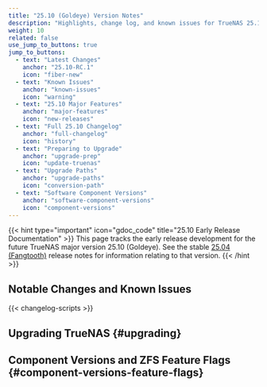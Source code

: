 ```yaml
---
title: "25.10 (Goldeye) Version Notes"
description: "Highlights, change log, and known issues for TrueNAS 25.10 releases."
weight: 10
related: false
use_jump_to_buttons: true
jump_to_buttons:
  - text: "Latest Changes"
    anchor: "25.10-RC.1"
    icon: "fiber-new"
  - text: "Known Issues"
    anchor: "known-issues"
    icon: "warning"
  - text: "25.10 Major Features"
    anchor: "major-features"
    icon: "new-releases"
  - text: "Full 25.10 Changelog"
    anchor: "full-changelog"
    icon: "history"
  - text: "Preparing to Upgrade"
    anchor: "upgrade-prep"
    icon: "update-truenas"
  - text: "Upgrade Paths"
    anchor: "upgrade-paths"
    icon: "conversion-path"
  - text: "Software Component Versions"
    anchor: "software-component-versions"
    icon: "component-versions"
---
```


{{< hint type="important" icon="gdoc_code" title="25.10 Early Release Documentation" >}}
This page tracks the early release development for the future TrueNAS major version 25.10 (Goldeye).
See the stable [25.04 (Fangtooth)](https://www.truenas.com/docs/scale/25.04/gettingstarted/scalereleasenotes/) release notes for information relating to that version.
{{< /hint >}}

## Notable Changes and Known Issues

<!-- Hugo-processed content for release notes tab box -->
<div style="display: none;" id="release-tab-content-source">

  <div data-tab-id="25.10-RC.1" data-tab-label="25.10-RC.1">

{{< hint type=warning title="Early Release Software" >}}
Early releases are intended for testing and feedback purposes.
Do not use early release software for critical tasks.
{{< /hint >}}

September 30, 2025

The TrueNAS team is pleased to release TrueNAS 25.10-RC.1!

### 25.10-RC.1 Notable changes

* Enhances remote syslog configuration to support up to two servers ([NAS-137315](https://ixsystems.atlassian.net/browse/NAS-137315)).
  Updates the **Syslog** configuration options in **System > Advanced Settings** to allow configuring multiple syslog servers with individual transport and TLS certificate options.
* Improves NVMeoF target configuration with automatic port defaults ([NAS-137394](https://ixsystems.atlassian.net/browse/NAS-137394), [NAS-137395](https://ixsystems.atlassian.net/browse/NAS-137395)).
  Sets port 4420 as the default for NVMe over Fabric targets, eliminating the need for manual port configuration.
* Clarifies VM secure boot configuration as create-only setting ([NAS-137397](https://ixsystems.atlassian.net/browse/NAS-137397)).
  Removes secure boot option from VM edit form as this setting can only be configured during initial VM creation.
* Fixes upgrade blocking issue for systems without BIOS partition ([NAS-137352](https://ixsystems.atlassian.net/browse/NAS-137352)).
  Resolves traceback during 25.10 upgrades on systems originally deployed with TrueNAS CORE that lack a BIOS partition.
* Fixes SMB service hanging during Windows client file operations ([NAS-137095](https://ixsystems.atlassian.net/browse/NAS-137095)).
  Resolves issue where Windows clients became unresponsive during file moves and editing operations, requiring manual thread termination.
* Fixes incorrect disk temperature threshold alerts ([NAS-137385](https://ixsystems.atlassian.net/browse/NAS-137385)).
  Resolves issue where critical temperature alerts were triggered incorrectly when threshold was set to 0 degrees Celsius.
* Improves password manager compatibility with WebUI login screen ([NAS-136335](https://ixsystems.atlassian.net/browse/NAS-136335)).
  Resolves issue where password managers like Bitwarden and Dashlane failed to automatically recognize and fill login credentials.
* Consolidates Users page interface ([NAS-137443](https://ixsystems.atlassian.net/browse/NAS-137443)).
  Removes legacy Users page and renames **Users (WIP)** to **Users** for a cleaner interface experience.
* Fixes network usage units display on Applications page ([NAS-137428](https://ixsystems.atlassian.net/browse/NAS-137428)).
  Corrects network usage units from lowercase 'b' to capital 'B' (B/s, kB/s, MB/s) to properly indicate bytes per second.
* Fixes UI Bug Reporting feature "FAILED: This TrueNAS build is experimental" error ([NAS-137445](https://ixsystems.atlassian.net/browse/NAS-137445)).
  Resolves issue preventing bug report submissions through the UI.
* Fixes incorrect time sort for frequency on Cloud Sync Tasks screen ([NAS-137096](https://ixsystems.atlassian.net/browse/NAS-137096)).
* Fixes Users page showing "can not retrieve response" error due to invalid email address ([NAS-137198](https://ixsystems.atlassian.net/browse/NAS-137198)).
* Fixes Virtual Machines page not refreshing properly ([NAS-136973](https://ixsystems.atlassian.net/browse/NAS-136973)).
* Adds VM disk image import and export capabilities ([NAS-137334](https://ixsystems.atlassian.net/browse/NAS-137334), [NAS-137335](https://ixsystems.atlassian.net/browse/NAS-137335)).
  Enables importing disk images (QCOW2, QED, RAW, VDI, VHDX, and VMDK formats) during VM creation and exporting VM disks to portable image formats, streamlining VM migration and setup processes.
* Improves Virtual Machine configuration performance ([NAS-136937](https://ixsystems.atlassian.net/browse/NAS-136937)).
  Prevents libvirt service from starting automatically when browsing VM creation options, improving system responsiveness.
* Enhances session security with improved random number generation ([NAS-137318](https://ixsystems.atlassian.net/browse/NAS-137318)).
  Uses SSL-based random number generator for creating session IDs, improving overall cryptographic security.
* Fixes an issue where the ACL editor ignored unchecked "Apply Owner" and "Apply Group" checkboxes and always applied owner/group changes recursively, potentially causing unintended ownership changes ([NAS-137378](https://ixsystems.atlassian.net/browse/NAS-137378)).
* The PGP public keys for the TrueNAS Security Team have been renewed and published to the [TrueNAS Security Advisories](https://security.truenas.com/).

<a href="#full-changelog" target="_blank">Click here</a> to see the full 25.10 changelog or visit the <a href="https://ixsystems.atlassian.net/issues/?filter=13361" target="_blank">TrueNAS 25.10-RC.1 (Goldeye) Changelog</a> in Jira.

  </div>

  <div data-tab-id="25.10-BETA.1" data-tab-label="25.10-BETA.1">

{{< hint type=warning title="Early Release Software" >}}
Early releases are intended for testing and feedback purposes.
Do not use early release software for critical tasks.
{{< /hint >}}

August 28, 2025

The TrueNAS team is pleased to release TrueNAS 25.10-BETA.1!
This first public release version of TrueNAS 25.10 (Goldeye) has software component updates and new features that are in the polishing phase.

Special thanks to (Github users): [Aurélien Sallé](https://github.com/MDVAurelien), [ReiKirishima](https://github.com/ReiKirishima), [AquariusStar](https://github.com/AquariusStar), [RedstoneSpeaker](https://github.com/RedstoneSpeaker), [Lee Jihaeng](https://github.com/SejoWuigui), [Marcos Ribeiro](https://github.com/marcosasribeiro), [Christos Longros](https://github.com/chrislongros), [dany22m](https://github.com/dany22m), [Aindriú Mac Giolla Eoin](https://github.com/aindriu80), [William Li](https://github.com/WilliamLi0623), [Franco Castillo](https://github.com/castillofrancodamian), [MAURICIO S BASTOS](https://github.com/msbastos), [TeCHiScy](https://github.com/TeCHiScy), [Chen Zhaochang](https://github.com/chenwickc), [Helak](https://github.com/helakostain), [dedebenui](https://github.com/dedebenui), [Henry Essinghigh](https://github.com/essinghigh), [Sophist](https://github.com/Sophist-UK), [Piotr Jasiek](https://github.com/pht31337), [Martin Dørum](https://github.com/mortie), [Emmanuel Ferdman](https://github.com/emmanuel-ferdman) and [zrk02](https://github.com/zrk02) for contributing to TrueNAS 25.10-BETA.1.
Visit [our guide](https://www.truenas.com/docs/contributing/) for information on how you too can contribute.

### 25.10-BETA.1 Notable changes

{{< enterprise >}}
Virtual Machines are now "Enterprise ready" with support for TrueNAS Enterprise High Availability (HA) systems and failover ([NAS-136509](https://ixsystems.atlassian.net/browse/NAS-136509)).

Failover moves to the **Advanced Settings** screen ([NAS-135469](https://ixsystems.atlassian.net/browse/NAS-135469)).
{{< /enterprise >}}

* Introduces a redesigned **Updates** screen that allows users to select an update profile reflecting their risk-tolerance level ([NAS-133600](https://ixsystems.atlassian.net/browse/NAS-133600)). TrueNAS only notifies users of updates recommended for their selected profile level.
* Introduces changes to **Certificates**, **Certificate Authorities (CA)**, and **Certificate Signing Requests (CSR)** ([NAS-135168](https://ixsystems.atlassian.net/browse/NAS-135168)):
  * Removes **Certificate Authorities (CA)** screens and support for CAs, which means you cannot sign CSRs or create self-signed certificates.
  * Removes **Add** from **Certificates**. Users can import a certificate created by an external certificate authority.
  * Allows adding a certificate using the new **Create ACME Certificate** screen found under **Certificate Signing Requests** and an existing DNS authenticator added through the **ACME DNS Authenticators** screen.
    See [Preparing to Upgrade](#upgrade-prep) for more information.
* Introduces a refreshed **Users (WIP)** screen that provides improved, at-a-glance access to account information and simplified user creation ([NAS-134198](https://ixsystems.atlassian.net/browse/NAS-134198)).
* Introduces changes to the **Datasets** and **Storage Dashboard** screens ([NAS-135362](https://ixsystems.atlassian.net/browse/NAS-135362), [NAS-135364](https://ixsystems.atlassian.net/browse/NAS-135364)).
  * Renames dataset and pool widgets, and changes links to other screens.
  * Removes **Scrub Tasks** configuration and scheduling from the **Data Protection Tasks** screen, but makes it available on the **Storage Health** widget located on the **Storage Dashboard** ([NAS-135555](https://ixsystems.atlassian.net/browse/NAS-135555)). 
* Fixes the NVIDIA GPU related error "RenderError: Expected [uuid] to be set for GPU in slot" ([NAS-134152](https://ixsystems.atlassian.net/browse/NAS-134152)).
* Includes the [NVIDIA open GPU kernel module drivers](https://github.com/NVIDIA/open-gpu-kernel-modules).
  These drivers work with Turing and later GPUs.
  Earlier architectures (Pascal, Maxwell, Volta) are not compatible.
  See [NVIDIA GPU Support](#nvidia-gpu-support) for more information.
* Adds support for directory services authentication via FTP ([NAS-135200](https://ixsystems.atlassian.net/browse/NAS-135200)).
* Adds the **Enable Secure Boot** option to virtual machine configuration screens ([NAS-136466](https://ixsystems.atlassian.net/browse/NAS-136466)).
* Allows TrueNAS to automatically migrate existing applications when selecting a new applications pool ([NAS-132188](https://ixsystems.atlassian.net/browse/NAS-132188)).
* Adds TrueNAS Apps service support for configuring external container registry mirrors as alternative sources for Docker images ([NAS-136553](https://ixsystems.atlassian.net/browse/NAS-136553)).
* Introduces various UI improvements and optimizations simplify core user experiences ([NAS-135159](https://ixsystems.atlassian.net/browse/NAS-135159)).
* Includes critical ZFS stability fixes and performance improvements, including fixed corruptions for plaintext replication of encrypted snapshots, enhanced memory pressure handling, faster pool export operations, improved I/O scaling capabilities, zfs rewrite and Direct I/O support ([NAS-135902](https://ixsystems.atlassian.net/browse/NAS-135902)).
* Simplifies and improves robustness of gateway and name server settings when changing from DHCP to static aliases ([NAS-136360](https://ixsystems.atlassian.net/browse/NAS-136360) and [NAS-136360](https://ixsystems.atlassian.net/browse/NAS-136360)).
  Moves **Network** screen under the **System** main menu option.
* Fixes insufficient memory pressure on ZFS ARC by Virtual Machines to prevent out-of-memory conditions ([NAS-135499](https://ixsystems.atlassian.net/browse/NAS-135499)).
* Virtual machines created in 25.04 (pre-25.04.2) and displayed on the **Containers** screen do not automatically start on system boot to prevent conflicts with VMs on the **Virtual Machines** screen that might use the same zvols ([NAS-136946](https://ixsystems.atlassian.net/browse/NAS-136946)).
* Makes changes to SMB shares:
  * Enables access-based enumeration for SMB shares with NFSv4 ACL type, so directory listings only show files that users have permission to read ([NAS-136499](https://ixsystems.atlassian.net/browse/NAS-136499)).
  * Changes SMB share **Advanced Options**, **Purpose**, and **Other Option** settings associated with the preset setting selected ([NAS-136499](https://ixsystems.atlassian.net/browse/NAS-136499)).
* Removes the **AUTORID** IDMAP backend option from Active Directory configuration to improve consistency across multi-server environments ([NAS-136630](https://ixsystems.atlassian.net/browse/NAS-136630)).
  Existing configurations using **AUTORID** are automatically migrated to **RID** during upgrade.
  Users should review their ACLs and permissions after upgrade and might need to reconfigure them in some edge cases.
* Completes the transition to the versioned JSON-RPC 2.0 over WebSocket API by migrating all remaining jobs and events from the deprecated REST API ([NAS-133984](https://ixsystems.atlassian.net/browse/NAS-133984)).
  Full removal of the REST API is planned for the TrueNAS 26.04 release.
* Removes the SMART UI ([NAS-134927](https://ixsystems.atlassian.net/browse/NAS-134927)).
  * Removes the built-in SMART test scheduling and monitoring interface to improve user flexibility while maintaining smartmontools binaries for continued third-party script compatibility ([NAS-135020](https://ixsystems.atlassian.net/browse/NAS-135020)).
    Existing scheduled SMART tests are automatically migrated to cron tasks during upgrade, and users can install the Scrutiny app for advanced SMART monitoring.
  * SMART tests functions no longer show on the **Data Protections Tasks**, **Storage Dashboard**, or individual disk screens.
   See [Disk Management](#disk-management) for more information on the SMART monitoring transition.
* Improves drive temperature monitoring efficiency by extending the `drivetemp` kernel module to include SCSI/SAS disk temperatures.
* Fixes an issue affecting drive temperature reporting on the dashboard ([NAS-135572](https://ixsystems.atlassian.net/browse/NAS-135572)).
* Fixes a bug to reenable available update notifications for custom apps ([NAS-135124](https://ixsystems.atlassian.net/browse/NAS-135124)).
* Fixes contrast issues on some UI theme options ([NAS-135519](https://ixsystems.atlassian.net/browse/NAS-135519)).

<a href="#full-changelog" target="_blank">Click here</a> to see the full 25.10 changelog or visit the <a href="https://ixsystems.atlassian.net/issues/?filter=13196" target="_blank">TrueNAS 25.10-BETA.1 (Goldeye) Changelog</a> in Jira.

  </div>

  <div data-tab-id="known-issues" data-tab-label="Known Issues">

{{< hint type="important" title="Known Issues in 25.10" >}}
These are ongoing issues that can affect multiple versions in the 25.10 series.
<br> When resolved, issues move to **Notable Changes** for the appropriate release.
{{< /hint >}}

### Current Known Issues

* The storage page can temporarily show errors while TrueNAS is on the receiving side of an active replication ([NAS-137818](https://ixsystems.atlassian.net/browse/NAS-137818)).
  This is due to some ZFS properties being unavailable while the dataset is in an inconsistent state. Better handling of this situation is planned for the 25.10.0 (and newer) releases.

* NVMe over TCP is incompatible with VMware ESXi environments ([NAS-137372](https://ixsystems.atlassian.net/browse/NAS-137372)).
  TrueNAS 25.10 uses the Linux kernel NVMe over TCP target driver, which lacks support for fused commands required by VMware ESXi.
  This is an upstream kernel limitation that prevents path initialization in ESXi environments.

<a href="https://ixsystems.atlassian.net/issues/?filter=13362" target="_blank">See the latest status on Jira</a> for public issues discovered in 25.10 that are being resolved in a future TrueNAS release.

See the [Release Notes](https://forums.truenas.com/c/release-notes/13) section of the TrueNAS forum for ongoing updates about known issues, investigations, and statistics about TrueNAS releases.

  </div>

  <div data-tab-id="major-features" data-tab-label="25.10 Major Features">

{{< include file="/static/includes/25.10FeatureList.md" >}}

  </div>

  <div data-tab-id="full-changelog" data-tab-label="Full 25.10 Changelog">
<!-- CSV Changelog Table with Version Support -->
<div id="csv-changelog-container"></div>
  </div>

</div>

<!-- Linkable Tab Box -->
<div id="release-tabs-container"></div>

<script src="/js/linkable-tabs.js?v=4.8"></script>
<script src="/js/linkable-tabs-init.js"></script>
<script>
document.addEventListener('DOMContentLoaded', function() {
    initializeHugoTabs('release-tab-content-source', 'release-tabs-container', '25.10-BETA.1');
});
</script>

<!-- CSV Changelog Table Script - Load outside tab content to prevent redeclaration -->
{{< changelog-scripts >}}
<script>
// Initialize changelog table for version
initializeChangelogTableForTabs('25.10');
</script>

## Upgrading TrueNAS {#upgrading}

<!-- Hugo-processed content for upgrade notes tab box -->
<div style="display: none;" id="tab-content-source">
  <div data-tab-id="upgrade-prep" data-tab-label="Preparing to Upgrade">

{{< include file="/static/includes/EarlyReleaseWarning.md" >}}

{{< include file="/static/includes/UpgradeNotesBoilerplate.md" >}}

* {{< include file="/static/includes/RESTAPIDeprecationNotice.md" >}}

  {{< include file="/static/includes/APIDocs.md" >}}

  You can access TrueNAS API documentation in the web interface by clicking <i class="material-icons" aria-hidden="true" title="laptop" style="vertical-align: top;">laptop</i> **My API Keys** on the top right toolbar <i class="material-icons" aria-hidden="true">account_circle</i> user settings dropdown menu to open the **User API Keys** screen.
  Click **API Docs** to view API documentation.
  
* NVIDIA GPU Compatibility: TrueNAS 25.10 switches to open GPU kernel drivers that are incompatible with legacy NVIDIA GPUs (Pascal, Maxwell, Volta architectures).
  See [NVIDIA GPU Support](#nvidia-gpu-support) for compatibility details.

* Virtual Machine Startup Changes: VMs created in TrueNAS 25.04 (pre-25.04.2) and displayed on the **Containers** screen no longer automatically start on system boot to prevent conflicts with VMs on the **Virtual Machines** screen.
  See [Containers and Virtual Machines](#containers-virtual-machines) for more information.

* Active Directory AUTORID IDMAP Backend Removal: TrueNAS 25.10 removes this option to improve consistency across multi-server environments ([NAS-136630](https://ixsystems.atlassian.net/browse/NAS-136630)).
  Existing configurations using **AUTORID** are automatically migrated to **RID** during upgrade.
  Users should review their ACLs and permissions after upgrade and might need to reconfigure them in some edge cases.

* TrueNAS 25.10 removes the built-in SMART test scheduling and monitoring interface to improve user flexibility for disk monitoring.
  The smartmontools binaries remain installed and continue to be used internally by TrueNAS, ensuring that existing third-party scripts and monitoring tools continue to work unchanged.
  Users seeking advanced SMART monitoring can install the "Scrutiny" app from the TrueNAS catalog, which offers superior disk health tracking with historical data storage, customizable alerts, and automatic drive detection.
  TrueNAS maintains monitoring of critical disk health indicators and automatically migrates existing scheduled SMART tests to cron tasks during upgrade.
  See [Disk Management](#disk-management) for more information on the SMART monitoring transition.

* TrueNAS 25.10 removes the Certificate Authority (CA) functionality that allowed TrueNAS to create and sign certificates.
  Users can continue to manage certificates by creating Certificate Signing Requests (CSRs) to be signed by external certificate authorities or and importing certificates that have been signed by external CAs or directory services.
  These alternatives provide the certificate management capabilities most users need while ensuring proper certificate validation through established certificate authorities.

* TrueNAS 25.10 improves SMB share configuration by displaying only options relevant to each purpose-based preset.
  Existing shares that previously used the "No Preset" option are automatically migrated to the "Legacy Share" preset during upgrade.
  New shares cannot access legacy configuration options.
  The SMB recycle bin feature is no longer available for new shares due to security and usability concerns.
  For file recovery and versioning, use ZFS snapshots, which provide more reliable and predictable data protection.
  See [Legacy Share Settings](https://www.truenas.com/docs/scale/25.10/scaleuireference/shares/smbsharesscreens/#legacy-share-settings) for more information.
  
* Pool usage, disk temperature, and related metrics can have a short delay of no more than 10 minutes before displaying. This is typically seen when TrueNAS boots or in situations where the reporting system restarts.

  </div>

  <div data-tab-id="containers-virtual-machines" data-tab-label="Containers and Virtual Machines">

### Containers and Virtual Machines

{{< enterprise >}}
Virtual Machines are now "Enterprise ready" with support for TrueNAS Enterprise High Availability (HA) systems and failover ([NAS-136509](https://ixsystems.atlassian.net/browse/NAS-136509)).
{{< /enterprise >}}

* The **Enable Secure Boot** option is added to virtual machine configuration screens ([NAS-136466](https://ixsystems.atlassian.net/browse/NAS-136466)).
* Virtual machines created in 25.04 (pre-25.04.2) and displayed on the **Containers** screen do not automatically start on system boot to prevent conflicts with VMs on the **Virtual Machines** screen that might use the same zvols ([NAS-136946](https://ixsystems.atlassian.net/browse/NAS-136946)).\
* Resolves ZFS ARC memory management conflicts that were causing out-of-memory crashes in Virtual Machines due to memory fragmentation issues ([NAS-135499](https://ixsystems.atlassian.net/browse/NAS-135499)).

  </div>

  <div data-tab-id="truenas-apps" data-tab-label="TrueNAS Apps">

### TrueNAS Apps

{{< include file="/static/includes/AppsUnversionedAdmonition.md" >}}

* TrueNAS 25.10 adds an option to automatically migrate existing applications when changing apps pool locations ([NAS-135720](https://ixsystems.atlassian.net/browse/NAS-135720)).
  See [Migrating Existing Applications](https://apps.truenas.com/getting-started/initial-setup/#migrating-existing-applications) for details.
* 25.10 supports configuring external container registry mirrors as alternative sources for Docker images ([NAS-136553](https://ixsystems.atlassian.net/browse/NAS-136553)).
  See [PD-2125]() for more information.
* Includes the [NVIDIA open GPU kernel module drivers](https://github.com/NVIDIA/open-gpu-kernel-modules).
  These drivers work with Turing and later GPUs.
  Earlier architectures (Pascal, Maxwell, Volta) are not compatible.
  See [NVIDIA GPU Support](#nvidia-gpu-support) for more information.
* Fixes the NVIDIA GPU related error "RenderError: Expected [uuid] to be set for GPU in slot" ([NAS-134152](https://ixsystems.atlassian.net/browse/NAS-134152)).
* Fixes a bug to reenable available update notifications for custom apps ([NAS-135124](https://ixsystems.atlassian.net/browse/NAS-135124)).

{{< include file="/static/includes/apps-market-ad-banner.md" >}}

  </div>

  <div data-tab-id="disk-management" data-tab-label="Disk Management">

### SMART Monitoring and Disk Management in 25.10 (and Beyond)

TrueNAS 25.10 fundamentally changes how disk health monitoring is handled, transitioning from built-in SMART test scheduling to a more flexible approach that better serves modern storage environments.

#### What Changed

##### In TrueNAS 25.04 and earlier:

* SMART test scheduling was built directly into the TrueNAS UI
* Tests were configured through **Data Protection Tasks** screens
* SMART test results appeared on the **Storage Dashboard** and individual disk screens
* The system maintained a single, integrated approach to disk health monitoring

##### In TrueNAS 25.10 and later:

* SMART test scheduling UI has been removed from TrueNAS
* SMART monitoring is handled through dedicated applications or user-managed scripts
* TrueNAS continues to monitor critical disk health indicators automatically
* The underlying smartmontools binaries remain installed and functional

#### Why This Changed

This transition addresses several limitations of the previous implementation:

1. Modern Storage Realities: SMART testing is less relevant for SSDs and NVMe drives, which represent an increasing percentage of deployments. These devices have their own health monitoring mechanisms that don't rely on traditional SMART tests.

2. Flexibility: The previous built-in system was restrictive and difficult to customize for advanced users who needed specialized monitoring configurations.

3. Reliability: The integrated SMART test scheduler had persistent bugs and maintenance challenges that affected user experience. Scheduled tests could produce false positives and were difficult to troubleshoot.

4. Better Tools Available: Dedicated monitoring applications like Scrutiny provide superior disk health tracking with historical data storage, customizable alerts, and automatic drive detection—capabilities that would be difficult to integrate directly into TrueNAS.

#### What You Need to Do

##### For most users:

Install the **Scrutiny** app from the TrueNAS Apps catalog for comprehensive disk health monitoring. Scrutiny provides:

* Automatic detection of all system drives
* Historical SMART data tracking and visualization
* Customizable alert thresholds
* Regular automated SMART test scheduling
* Web-based dashboard for monitoring disk health

See the [Scrutiny app documentation](https://apps.truenas.com/catalog/scrutiny/) for installation and configuration resources.

##### For users who had scheduled SMART tests:

TrueNAS automatically migrates existing scheduled SMART tests to cron tasks during the 25.10 upgrade. These cron tasks preserve your existing test schedules and continue running SMART tests at the same intervals.

After upgrading to 25.10, you can view and manage these migrated SMART tests by going to **System > Advanced Settings > Cron Jobs**.

{{< trueimage src="/images/SCALE/SystemSettings/CronJobsSmartTest.png" alt="Migrated SMART Test Cron Job" id="Migrated SMART Test Cron Job" >}}

You can edit, disable, or delete these cron jobs just like any other cron task. If you install Scrutiny or another monitoring solution, you may want to disable these migrated cron jobs to avoid duplicate test scheduling.

##### For advanced users with custom monitoring:

The smartmontools binaries (`smartctl`, `smartd`) remain installed in the base system and continue to function normally. Any existing scripts or third-party monitoring tools that directly invoke smartctl continue to work without modification.

#### What TrueNAS Still Monitors Automatically

TrueNAS continues to automatically monitor critical disk health indicators including:

* Uncorrected read, write, and verify errors
* SMART self-test failures
* Critical SMART attributes that indicate imminent drive failure
* Drive temperatures using the enhanced `drivetemp` kernel module

These automatic alerts ensure that critical disk health issues are reported even without additional monitoring applications installed.

#### Temperature Monitoring Improvements

TrueNAS 25.10 enhances drive temperature monitoring by extending the `drivetemp` kernel module to include SCSI/SAS disk temperatures. This provides more efficient and reliable temperature reporting across all drive types without requiring periodic SMART polling.

  </div>

  <div data-tab-id="nvidia-GPU-support" data-tab-label="NVIDIA GPU Support">
  
### NVIDIA GPU Support

TrueNAS 25.10 introduces support for [NVIDIA open GPU kernel module drivers](https://us.download.nvidia.com/XFree86/Linux-x86_64/570.172.08/README/kernel_open.html), enabling compatibility with the latest NVIDIA graphics cards including the newest Blackwell architecture.
This driver update ensures support for modern GPU acceleration workloads in TrueNAS Apps and Containers.

The open GPU kernel drivers are [compatible with Turing architecture and later GPUs](https://github.com/NVIDIA/open-gpu-kernel-modules/tree/570?tab=readme-ov-file#compatible-gpus), which includes GTX 16-series cards and all RTX series cards.
The new NVIDIA Blackwell (RTX 50-series) chips require the nvidia-open driver to function, as this driver leverages the built-in NVIDIA GSP (GPU System Processor).

Users with compatible hardware can enable TrueNAS to install NVIDIA drivers.
See the TrueNAS Apps Market for [installation instructions](https://apps.truenas.com/getting-started/initial-setup/#installing-nvidia-drivers).

GPUs based on earlier architectures including Pascal (GTX 10-series, Quadro P-series), Maxwell (GTX 700 and 900-series), and Volta (GTX Titan V) are not supported by the NVIDIA open drivers.
This is because these older GPUs lack the required GSP component.

Users with incompatible legacy cards can still utilize them by deploying a TrueNAS Virtual Machine and isolating the GPU to it.
This approach involves creating a VM, isolating the legacy GPU to that VM, installing the proprietary NVIDIA driver within the VM environment, and running GPU workloads from within the virtual machine.
However, this workaround requires a secondary GPU (such as integrated Intel graphics or IPMI console) to handle system display duties, as isolating the only GPU in the system would leave TrueNAS without console access.

  </div>

  <div data-tab-id="upgrade-paths" data-tab-label="Upgrade Paths">

### Upgrade Paths (Anticipated)

{{< include file="/static/includes/EarlyReleaseWarning.md" >}}

{{< include file="/static/includes/25.10UpgradeMethods.md" >}}

{{< include file="/static/includes/SCALEUpgradePaths.md" >}}
  </div>  
  <div data-tab-id="migrating-from-tn13" data-tab-label="Migrating from TrueNAS 13.0 or 13.3">

### Migrating from TrueNAS 13.0 or 13.3

{{< include file="/static/includes/MigrateCOREtoSCALEWarning.md" >}}

Depending on the specific system configuration, migrating from a FreeBSD-based TrueNAS version can be a straightforward or complicated process.
See the [Migration articles]({{< ref "/GettingStarted/Migrate/" >}}) for cautions and notes about differences between each software and the migration process.

{{< enterprise >}}
{{< include file="/static/includes/EnterpriseMigrationSupport.md" >}}

{{< include file="/static/includes/iXsystemsSupportContact.md" >}}
{{< /enterprise >}}
  </div>  
</div>

<!-- Linkable Tab Box -->
<div id="upgrade-notes-container"></div>

<script src="/js/linkable-tabs.js?v=4.8"></script>
<script src="/js/linkable-tabs-init.js"></script>
<script>
document.addEventListener('DOMContentLoaded', function() {
    initializeHugoTabs('tab-content-source', 'upgrade-notes-container', 'upgrade-prep');
});
</script>

## Component Versions and ZFS Feature Flags {#component-versions-feature-flags}

<!-- Hugo-processed content for component versions tab box -->
<div style="display: none;" id="component-tab-content-source">
  <div data-tab-id="software-component-versions" data-tab-label="Software Component Versions">

### Software Component Versions {#component-versions-tab}

Click the component version number to see release notes for that component.

{{< component-versions "25.10" >}}

\*TrueNAS 25.10 and later includes the [NVIDIA open GPU kernel module drivers](https://github.com/NVIDIA/open-gpu-kernel-modules).
  These drivers work with Turing and later GPUs.
  Earlier architectures (Pascal, Maxwell, Volta) are not compatible.
  See [NVIDIA GPU Support](#nvidia-gpu-support) for more information.
  </div>

  <div data-tab-id="zfs-feature-flags" data-tab-label="ZFS Feature Flags">

### OpenZFS Feature Flags

TrueNAS integrates many features provided by the upstream [OpenZFS project](https://openzfs.org/wiki/Main_Page).
Any new feature flags introduced since the previous OpenZFS version that was integrated into TrueNAS (OpenZFS 2.3.0) are listed below:

{{< truetable class="tn-blue" >}}
| Feature Flag | GUID | Notes |
|--------------|------|-------|
| n/a | [](https://openzfs.github.io/openzfs-docs/man/master/7/zpool-features.7.html#FLAG) |  |
{{< /truetable >}}

For more details on feature flags, see [OpenZFS Feature Flags](https://openzfs.github.io/openzfs-docs/Basic%20Concepts/Feature%20Flags.html) and [OpenZFS zpool-feature.7](https://openzfs.github.io/openzfs-docs/man/7/zpool-features.7.html).
  </div>  
</div>

<!-- Linkable Tab Box -->
<div id="component-tabs-container"></div>

<script src="/js/linkable-tabs.js?v=4.8"></script>
<script src="/js/linkable-tabs-init.js"></script>
<script src="/js/jump-to-button-fix.js"></script>
<script>
document.addEventListener('DOMContentLoaded', function() {
    initializeHugoTabs('component-tab-content-source', 'component-tabs-container', 'software-component-versions');
});
</script>
